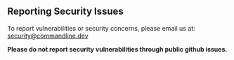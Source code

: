 ## Reporting Security Issues

To report vulnerabilities or security concerns, please email us at: [security@commandline.dev](mailto:security@commandline.dev)

**Please do not report security vulnerabilities through public github issues.**
